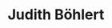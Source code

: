 ---
layout: member_post
title: Judith Böhlert
position: Alumni
img: "qm.png"
permalink: /judith/
---